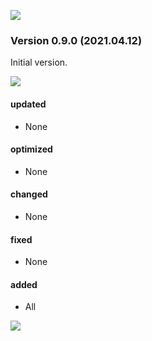 ![](https://kivakit.org/images/horizontal-line.png)

### Version 0.9.0 (2021.04.12)

Initial version.

![](https://kivakit.org/images/horizontal-line.png)

#### updated

* None

#### optimized

* None

#### changed

* None

#### fixed

* None

#### added

* All

![](https://kivakit.org/images/horizontal-line.png)


